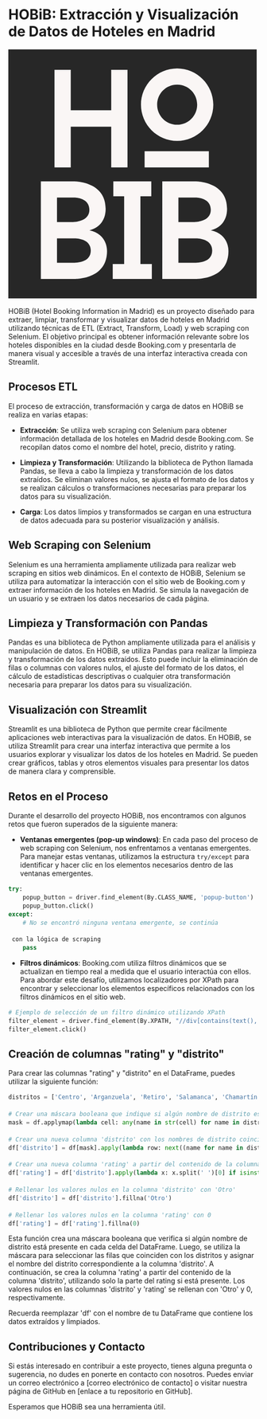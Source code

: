 # HOBiB: Extracción y Visualización de Datos de Hoteles en Madrid

![HOBiB Logo](src/images/HOBiB.png)

HOBiB (Hotel Booking Information in Madrid) es un proyecto diseñado para extraer, limpiar, transformar y visualizar datos de hoteles en Madrid utilizando técnicas de ETL (Extract, Transform, Load) y web scraping con Selenium. El objetivo principal es obtener información relevante sobre los hoteles disponibles en la ciudad desde Booking.com y presentarla de manera visual y accesible a través de una interfaz interactiva creada con Streamlit.

## Procesos ETL

El proceso de extracción, transformación y carga de datos en HOBiB se realiza en varias etapas:

- **Extracción**: Se utiliza web scraping con Selenium para obtener información detallada de los hoteles en Madrid desde Booking.com. Se recopilan datos como el nombre del hotel, precio, distrito y rating.

- **Limpieza y Transformación**: Utilizando la biblioteca de Python llamada Pandas, se lleva a cabo la limpieza y transformación de los datos extraídos. Se eliminan valores nulos, se ajusta el formato de los datos y se realizan cálculos o transformaciones necesarias para preparar los datos para su visualización.

- **Carga**: Los datos limpios y transformados se cargan en una estructura de datos adecuada para su posterior visualización y análisis.

## Web Scraping con Selenium

Selenium es una herramienta ampliamente utilizada para realizar web scraping en sitios web dinámicos. En el contexto de HOBiB, Selenium se utiliza para automatizar la interacción con el sitio web de Booking.com y extraer información de los hoteles en Madrid. Se simula la navegación de un usuario y se extraen los datos necesarios de cada página.

## Limpieza y Transformación con Pandas

Pandas es una biblioteca de Python ampliamente utilizada para el análisis y manipulación de datos. En HOBiB, se utiliza Pandas para realizar la limpieza y transformación de los datos extraídos. Esto puede incluir la eliminación de filas o columnas con valores nulos, el ajuste del formato de los datos, el cálculo de estadísticas descriptivas o cualquier otra transformación necesaria para preparar los datos para su visualización.

## Visualización con Streamlit

Streamlit es una biblioteca de Python que permite crear fácilmente aplicaciones web interactivas para la visualización de datos. En HOBiB, se utiliza Streamlit para crear una interfaz interactiva que permite a los usuarios explorar y visualizar los datos de los hoteles en Madrid. Se pueden crear gráficos, tablas y otros elementos visuales para presentar los datos de manera clara y comprensible.

## Retos en el Proceso

Durante el desarrollo del proyecto HOBiB, nos encontramos con algunos retos que fueron superados de la siguiente manera:

- **Ventanas emergentes (pop-up windows)**: En cada paso del proceso de web scraping con Selenium, nos enfrentamos a ventanas emergentes. Para manejar estas ventanas, utilizamos la estructura `try/except` para identificar y hacer clic en los elementos necesarios dentro de las ventanas emergentes.

```python
try:
    popup_button = driver.find_element(By.CLASS_NAME, 'popup-button')
    popup_button.click()
except:
    # No se encontró ninguna ventana emergente, se continúa

 con la lógica de scraping
    pass
```

- **Filtros dinámicos**: Booking.com utiliza filtros dinámicos que se actualizan en tiempo real a medida que el usuario interactúa con ellos. Para abordar este desafío, utilizamos localizadores por XPath para encontrar y seleccionar los elementos específicos relacionados con los filtros dinámicos en el sitio web.

```python
# Ejemplo de selección de un filtro dinámico utilizando XPath
filter_element = driver.find_element(By.XPATH, "//div[contains(text(), 'Filter Text')]")
filter_element.click()
```

## Creación de columnas "rating" y "distrito"

Para crear las columnas "rating" y "distrito" en el DataFrame, puedes utilizar la siguiente función:

```python
distritos = ['Centro', 'Arganzuela', 'Retiro', 'Salamanca', 'Chamartín', 'Tetuan', 'Chamberi', 'Fuencarral', 'Moncloa', 'Latina', 'Carabanchel', 'Usera', 'Vallecas', 'Moratalaz', 'Ciudad Lineal', 'Hortaleza', 'Villaverde', 'Vicalvaro', 'San Blas', 'Barajas']  # Lista de nombres de distritos

# Crear una máscara booleana que indique si algún nombre de distrito está presente en cada celda
mask = df.applymap(lambda cell: any(name in str(cell) for name in distritos))

# Crear una nueva columna 'distrito' con los nombres de distrito coincidentes
df['distrito'] = df[mask].apply(lambda row: next((name for name in distritos if name in str(row.values)), None), axis=1)

# Crear una nueva columna 'rating' a partir del contenido de la columna 'distrito'
df['rating'] = df['distrito'].apply(lambda x: x.split(' ')[0] if isinstance(x, str) else None)

# Rellenar los valores nulos en la columna 'distrito' con 'Otro'
df['distrito'] = df['distrito'].fillna('Otro')

# Rellenar los valores nulos en la columna 'rating' con 0
df['rating'] = df['rating'].fillna(0)
```

Esta función crea una máscara booleana que verifica si algún nombre de distrito está presente en cada celda del DataFrame. Luego, se utiliza la máscara para seleccionar las filas que coinciden con los distritos y asignar el nombre del distrito correspondiente a la columna 'distrito'. A continuación, se crea la columna 'rating' a partir del contenido de la columna 'distrito', utilizando solo la parte del rating si está presente. Los valores nulos en las columnas 'distrito' y 'rating' se rellenan con 'Otro' y 0, respectivamente.

Recuerda reemplazar 'df' con el nombre de tu DataFrame que contiene los datos extraídos y limpiados.

## Contribuciones y Contacto

Si estás interesado en contribuir a este proyecto, tienes alguna pregunta o sugerencia, no dudes en ponerte en contacto con nosotros. Puedes enviar un correo electrónico a [correo electrónico de contacto] o visitar nuestra página de GitHub en [enlace a tu repositorio en GitHub].

Esperamos que HOBiB sea una herramienta útil.